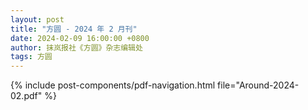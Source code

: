 ```yaml
---
layout: post
title: "方圆 - 2024 年 2 月刊"
date: 2024-02-09 16:00:00 +0800
author: 抹岚报社《方圆》杂志编辑处
tags: 方圆
---
```


{% include post-components/pdf-navigation.html file="Around-2024-02.pdf" %}